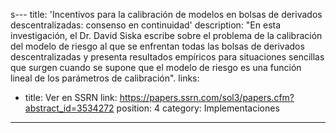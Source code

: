 s---
title: 'Incentivos para la calibración de modelos en bolsas de derivados descentralizadas: consenso en continuidad'
description: "En esta investigación, el Dr. David Siska escribe sobre el problema de la calibración del modelo de riesgo al que se enfrentan todas las bolsas de derivados descentralizadas y presenta resultados empíricos para situaciones sencillas que surgen cuando se supone que el modelo de riesgo es una función lineal de los parámetros de calibración".
links:
  - title: Ver en SSRN
    link: https://papers.ssrn.com/sol3/papers.cfm?abstract_id=3534272
position: 4
category: Implementaciones
---
